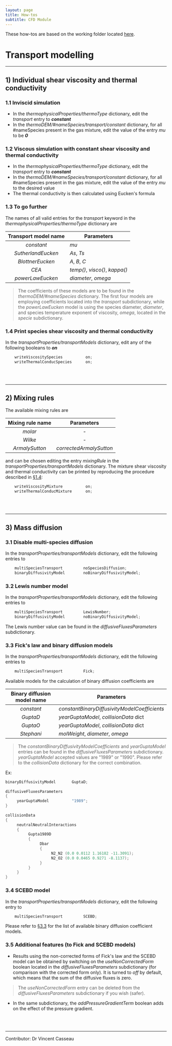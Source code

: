 ```yaml
---
layout: page
title: How-tos
subtitle: CFD Module
---
```


These how-tos are based on the working folder located [here](https://github.com/vincentcasseau/hyStrath/tree/master/run/hyStrath/hy2Foam/genericCase).  

# Transport modelling

---

## 1) Individual shear viscosity and thermal conductivity

### 1.1 Inviscid simulation    
+ In the _thermophysicalProperties/thermoType_ dictionary, edit the _transport_ entry to __*constant*__
+ In the _thermoDEM/#nameSpecies/transport/constant_ dictionary, for all #nameSpecies present in the gas mixture, edit the value of the entry _mu_ to be __*0*__

### 1.2 Viscous simulation with constant shear viscosity and thermal conductivity
+ In the _thermophysicalProperties/thermoType_ dictionary, edit the _transport_ entry to __*constant*__
+ In the _thermoDEM/#nameSpecies/transport/constant_ dictionary, for all #nameSpecies present in the gas mixture, edit the value of the entry _mu_ to the desired value
+ The thermal conductivity is then calculated using Eucken's formula

### 1.3 To go further
The names of all valid entries for the _transport_ keyword in the _thermophysicalProperties/thermoType_ dictionary are  

| Transport model name    | Parameters          |
|:-------------:|-------------|
| _constant_      | _mu_ |
| _SutherlandEucken_      | _As_, _Ts_     |
| _BlottnerEucken_ | _A_, _B_, _C_     |
| _CEA_      | _temp()_, _visco()_, _kappa()_      |
| _powerLawEucken_ | _diameter_, _omega_     |

> The coefficients of these models are to be found in the _thermoDEM/#nameSpecies_ dictionary. The first four models are employing coefficients located into the _transport_ subdictionary, while the _powerLawEucken_ model is using the species diameter, _diameter_, and species temperature exponent of viscosity, _omega_, located in the _specie_ subdictionary.

### 1.4 Print species shear viscosity and thermal conductivity
In the _transportProperties/transportModels_ dictionary, edit any of the following booleans to _**on**_  
```c++
    writeViscositySpecies          on;  
    writeThermalConducSpecies      on; 
```

<div class="paragraph"><p><br>
<br></p></div>

---

## 2) Mixing rules

The available mixing rules are  

| Mixing rule name    | Parameters          |
|:-------------:|:-------------:|
| _molar_      | - |
| _Wilke_      | - |
| _ArmalySutton_ | _correctedArmalySutton_    |

and can be chosen editing the entry _mixingRule_ in the _transportProperties/transportModels_ dictionary. The mixture shear viscosity and thermal conductivity can be printed by reproducing the procedure described in [§1.4](https://github.com/vincentcasseau/hyStrath/wiki/How-to-::-Transport#14-print-species-shear-viscosity-and-thermal-conductivity):  
```c++
    writeViscosityMixture          on;  
    writeThermalConducMixture      on; 
```

<div class="paragraph"><p><br>
<br></p></div>

---

## 3) Mass diffusion

### 3.1 Disable multi-species diffusion
In the _transportProperties/transportModels_ dictionary, edit the following entries to  
```c++
    multiSpeciesTransport         noSpeciesDiffusion;  
    binaryDiffusivityModel        noBinaryDiffusivityModel;
```

### 3.2 Lewis number model
In the _transportProperties/transportModels_ dictionary, edit the following entries to  
```c++
    multiSpeciesTransport         LewisNumber;  
    binaryDiffusivityModel        noBinaryDiffusivityModel;
```

The Lewis number value can be found in the _diffusiveFluxesParameters_ subdictionary.  

### 3.3 Fick's law and binary diffusion models
In the _transportProperties/transportModels_ dictionary, edit the following entries to  
```c++
    multiSpeciesTransport         Fick; 
``` 

Available models for the calculation of binary diffusion coefficients are  

| Binary diffusion model name    | Parameters          |
|:-------------:|-------------|
| _constant_      | _constantBinaryDiffusivityModelCoefficients_ |
| _GuptaD_      | _yearGuptaModel_, _collisionData_ dict     |
| _GuptaO_ | _yearGuptaModel_, _collisionData_ dict     |
| _Stephani_ | _molWeight_, _diameter_, _omega_     |

> The _constantBinaryDiffusivityModelCoefficients_ and _yearGuptaModel_ entries can be found in the _diffusiveFluxesParameters_ subdictionary. _yearGuptaModel_ accepted values are "1989" or "1990". Please refer to the _collisionData_ dictionary for the correct combination.


Ex:  
```c++
binaryDiffusivityModel       GuptaD;  
  
diffusiveFluxesParameters   
{  
     yearGuptaModel          "1989";   
}  
  
collisionData  
{  
     neutralNeutralInteractions  
     { 
          Gupta1989D
          {
               Dbar
               {
                    N2_N2 (0.0 0.0112 1.16182 -11.3091);  
                    N2_O2 (0.0 0.0465 0.9271 -8.1137);         
               }
          } 
     }  
}  
```  

### 3.4 SCEBD model 
In the _transportProperties/transportModels_ dictionary, edit the following entry to  
```c++
    multiSpeciesTransport         SCEBD; 
``` 

Please refer to [§3.3](https://github.com/vincentcasseau/hyStrath/wiki/How-to-::-Transport#33-ficks-law) for the list of available binary diffusion coefficient models.

### 3.5 Additional features (to Fick and SCEBD models)
- Results using the non-corrected forms of Fick's law and the SCEBD model can be obtained by switching on the _useNonCorrectedForm_ boolean located in the _diffusiveFluxesParameters_ subdictionary (for comparison with the corrected form only). It is turned to *off* by default, which means that the sum of the diffusive fluxes is zero.

> The _useNonCorrectedForm_ entry can be deleted from the _diffusiveFluxesParameters_ subdictionary if you wish (safer).

- In the same subdictionary, the _addPressureGradientTerm_ boolean adds on the effect of the pressure gradient.

<div class="paragraph"><p><br>
<br></p></div>

---

Contributor: Dr Vincent Casseau
